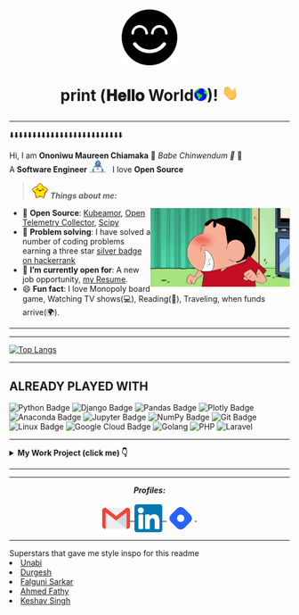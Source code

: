 <h1 align="center">
  <img alt="banner" src="assets/mine/Smile.png" width="100px" />
  
  print (𝐇𝐞𝐥𝐥𝐨 World<img src="assets/gifs/Earth.gif" width="24px">)! <img src="assets/gifs/Hi.gif" width="30px">
</h1>

<!-- <p align="center">
  <em>
    😲My super power is my ability to learn on the job and my curiosity 😲 <br>
    In less than a year of self learning coding, I had written a cross platform script that detects the operating system it is run on and then downloads 
    specific packages on the host computer. This got me selected as one of the participants of a cloud engineering program organized by the largest community of women in tech in Africa (She Code Africa). I also competed amongst several developers across Africa in one of the most competitive and fast-paced internship training programs in Africa (HNG internship) and was trusted along with nine other interns to maintain infrastructure, create deployment pipeline, manage resource utilization for <a href='https://www.zuri.chat/'>zuri chat</a> social platform
  </em>
</p> -->

<hr>
<p align="center">
    <p>⬇️⬇️⬇️⬇️⬇️⬇️⬇️⬇️⬇️⬇️⬇️⬇️⬇️⬇️⬇️⬇️⬇️⬇️⬇️⬇️⬇️⬇️⬇️⬇️⬇️</p>
    Hi, I am <b>Ononiwu Maureen Chiamaka</b> 🌟<em> Babe Chinwendum 👑</em> 🌟 <br>
    A <b>Software Engineer</b> <img src="assets/gifs/Developer.gif" width="30px"> &nbsp I love <b> Open Source</b>
  
</p>
  
> <img src="assets/gifs/star.gif" width="30px">&nbsp;***Things about me:***

<img align="right" width=250px alt="shinchan" src="assets/gifs/shinchan.gif" />
        <ul>
           <li>🎯 <b>Open Source</b>: <a href="https://github.com/kubearmor/KubeArmor">Kubeamor</a>, <a href="http://github.com/open-telemetry/opentelemetry-collector">Open Telemetry Collector</a>, <a href="https://github.com/scipy/scipy">Scipy</a></li>
            <li>🎯 <b>Problem solving</b>: I have solved a number of coding problems earning a three star <a href="https://www.hackerrank.com/amaka013">silver badge on hackerrank</a></li>
            <li>🤔 <b>I’m currently open for</b>: A new job opportunity, <a href="https://drive.google.com/file/d/1_bp78pjWlF2df9NZ46DgehQt6i-zRPoS/view?usp=sharing">my Resume</a>.</li>
            <li>😄 <b>Fun fact</b>: I love Monopoly board game, Watching TV shows(💻), Reading(📖), Traveling, when funds arrive(🌍).</li>
        </ul>
<hr>
<!--START_SECTION:activity-->

<!--END_SECTION:activity-->

<hr>


[![Top Langs](https://github-readme-stats.vercel.app/api/top-langs/?username=Chinwendu20&hide=html&layout=compact)](https://github.com/anuraghazra/github-readme-stats)

<hr>

## ALREADY PLAYED WITH
![Python Badge](https://img.shields.io/badge/-Python-black?style=flat&logo=Python&logoColor=white&link=https://www.linkedin.com/in/animus/)
![Django Badge](https://img.shields.io/badge/-Django-black?style=flat&logo=Django&logoColor=white&link=https://www.linkedin.com/in/animus/)
![Pandas Badge](https://img.shields.io/badge/-Pandas-black?style=flat&logo=pandas&logoColor=white&link=https://www.linkedin.com/in/animus/)
![Plotly Badge](https://img.shields.io/badge/-Plotly-black?style=flat&logo=Plotly&logoColor=white&link=https://www.linkedin.com/in/animus/)
![Anaconda Badge](https://img.shields.io/badge/-Anaconda-black?style=flat&logo=Anaconda&logoColor=white&link=https://www.linkedin.com/in/animus/)
![Jupyter Badge](https://img.shields.io/badge/-Jupyter-black?style=flat&logo=Jupyter&logoColor=white&link=https://www.linkedin.com/in/animus/)
![NumPy Badge](https://img.shields.io/badge/-NumPy-black?style=flat&logo=NumPy&logoColor=white&link=https://www.linkedin.com/in/animus/)
![Git Badge](https://img.shields.io/badge/-Git-black?style=flat&logo=Git&logoColor=white&link=https://www.linkedin.com/in/animus/)
![Linux Badge](https://img.shields.io/badge/-Linux-black?style=flat&logo=Linux&logoColor=white&link=https://www.linkedin.com/in/animus/)
![Google Cloud Badge](https://img.shields.io/badge/-GoogleCloud-black?style=flat&logo=GoogleCloud&logoColor=white&link=https://www.linkedin.com/in/animus/)
![Golang](https://img.shields.io/badge/Go-00ADD8?style=for-the-badge&logo=go&logoColor=white)
![PHP](https://img.shields.io/badge/PHP-777BB4?style=for-the-badge&logo=php&logoColor=white)
![Laravel](https://img.shields.io/badge/Laravel-FF2D20?style=for-the-badge&logo=laravel&logoColor=white)

<hr>

<details>
<summary><b> My Work Project (click me) 👇</b></summary>
<table>
  <thead>
    <tr>
      <th>Project Name</th>
      <th>Tools used</th>
      <th>Description</th>
    </tr>
  </thead>
  <tbody>
    <tr>
      <td><a href='https://dp-generator-api.herokuapp.com/'>Campaign customized DP generator</a></td>
      <td>Python, Django, heroku, postgreSQL,Pillow</td>
      <td><a href='https://ingressive.org/'>I created this for a hackathon for i4G</a></td>
    </tr>
    <tr>
      <td><a href='https://github.com/Chinwendu20/Microsoft_word_automation_script'>Python script to automate Microsoft word document creation</a></td>
      <td>Python</td>
      <td>I created this to <a href='https://www.linkedin.com/pulse/how-i-automated-creation-documents-my-office-using-python-ononiwu/'>automate document creation in the HR department</a>, at my internship</td>
    </tr>
    <tr>
      <td><a href="https://github.com/Chinwendu20/Scripts">Djangosetup</a></td>
      <td>Powershell</td>
      <td>I wrote this script to automate the process of setting up the django environment for development. It was published on <a href='https://www.powershellgallery.com/packages/djangosetup/1.0'>powershell gallery for universal use</a> </td>
    </tr>
    <tr>
      <td><a href='https://internship.zuri.team/'>A rest API for a lending company, Ayalo</a></td>
      <td>Python, Django, deployed on Heroku, created custom User, authentication and authorisation</td>
      <td>I built this during my Zuri internship</td>
    </tr>
  </tbody>
</table>
</details>

<hr>

<!-- <p align="center">
<i><b>Associations/Affiliations</b></i> 
  <br><br>
  <img align="center" src="assets/mine/techsters.png" width="50px" />&nbsp;
  <img align="center" src="assets/mine/hng.png" width="50px" />&nbsp;
  <img align="center" src="assets/mine/Screenshot 2022-03-29 152702.png" width="50px" />&nbsp;
  <img align="center" src="assets/mine/shecodeafrica.png" width="50px" />&nbsp;
</p> -->

<hr>



<p align = "center">
  <i><b>Profiles:</b></i><br><br>
  <a href="mailto:maureen.ononiwu13@gmail.com">
    <img align="center" alt="Maureen @Mail" width="50px" src="assets/mine/gmail.svg" />&nbsp;
  </a>
  <a href="https://www.linkedin.com/in/maureen-ononiwu-49b3b212a/">
    <img align="center" alt="Maureen @LinkedIN" width="50px" src="assets/mine/linkedin.svg" />&nbsp;
  </a>
  <a href="https://chinwendu-ihunnaya.hashnode.dev/">
    <img align="center" alt="Hashnode" width="50px" src="assets/mine/hashnode.png" />&nbsp;
  </a>
</p>

<hr>
Superstars that gave me style inspo for this readme
<li><a href='https://github.com/uannabi'>Unabi</a></li>
<li><a href='https://github.com/durgeshsamariya'>Durgesh</a></li>
<li><a href='https://github.com/lostgirljourney'>Falguni Sarkar</a></li>
<li><a href='https://github.com/AhmedFathyDev'>Ahmed Fathy</a></li>
<li><a href='https://github.com/keshavsingh4522'>Keshav Singh</a></li>



<!-- can't stop myself from editing🤷... -->
